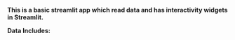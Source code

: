 **This is a basic streamlit app which read data and has interactivity widgets in Streamlit.**


**Data Includes:**
